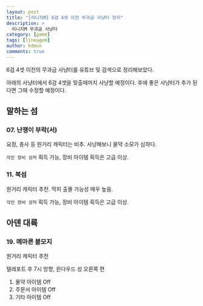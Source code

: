 ```yaml
---
layout: post
title: "[리니지M] 6검 4셋 이전 무과금 사냥터 정리"
description: >
  리니지M 무과금 사냥터
category: [game]
tags: [lineagem]
author: hdmun
comments: true
---
```


6검 4셋 이전의 무과금 사냥터를 유튜브 및 검색으로 정리해보았다.

아래의 사냥터에서 6검 4셋을 맞출때까지 사냥할 예정이다. 후에 좋은 사냥터가 추가 된다면 그때 수정할 예정이다.

## 말하는 섬

### 07. 난쟁이 부락(서)

요정, 총사 등 원거리 캐릭터는 비추. 사냥해보니 물약 소모가 심하다.

`각인 장비 상자` 획득 가능, 장비 아이템 획득은 고급 이상.

### 11. 북섬

원거리 캐릭터 추천. 막피 출몰 가능성 매우 높음.

`각인 장비 상자` 획득 가능, 장비 아이템 획득은 고급 이상.


## 아덴 대륙

### 19. 메마른 볼모지

원거리 캐릭터 추천

텔레포트 후 7시 방향, 윈다우드 성 오른쪽 편

1. 물약 아이템 Off
2. 주문서 아이템 Off
3. 기타 아이템 Off
